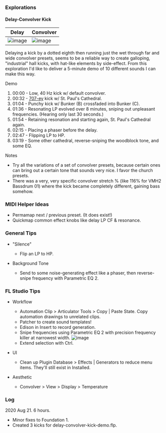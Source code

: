 

### Explorations

#### Delay-Convolver Kick

| Delay | Convolver |
| --- | --- |
| ![image](https://user-images.githubusercontent.com/50495866/90861942-a6030900-e35a-11ea-958c-b9ddcc41de3a.png) | ![image](https://user-images.githubusercontent.com/50495866/90862164-02662880-e35b-11ea-9262-25298b049e24.png) |

Delaying a kick by a dotted eighth then running just the wet through far and wide convolver presets, seems to be a reliable way to create galloping, "industrial" hall kicks, with hat-like elements by side-effect. From this exploration I'd like to deliver a 5-minute demo of 10 different sounds I can make this way.

Demo
1. 00:00 - Low, 40 Hz kick w/ default convolver.
1. 00:32 - [707-ey](https://www.youtube.com/watch?v=zSDCXzcO5qM) kick w/ St. Paul's Cathedral.
1. 01:04 - Punchy kick w/ Bunker (B) crossfaded into Bunker (C).
1. 01:36 - Resonating LP evolved over 8 minutes, sniping out unpleasant frequencies. (Hearing only last 30 seconds.)
1. 01:54 - Retaining resonation and starting again, St. Paul's Cathedral again.
1. 02:15 - Placing a phaser before the delay.
1. 02:47 - Flipping LP to HP.
1. 03:19 - Some other cathedral, reverse-sniping the woodblock tone, and some EQ.

Notes
- Try all the variations of a set of convolver presets, because certain ones can bring out a certain tone that sounds very nice. I favor the church presets.
- There was a very, very specific convolver stretch % (like 116% for VMH2 Bassdrum 01) where the kick became completely different, gaining bass somehow.

### MIDI Helper Ideas

- Permamap next / previous preset. (It does exist!)
- Quickmap common effect knobs like delay LP CF & resonance.

### General Tips

- "Silence"

    - Flip an LP to HP.
    
- Background Tone

    - Send to some noise-generating effect like a phaser, then reverse-snipe frequency with Parametric EQ 2.

### FL Studio Tips

- Workflow

    - Automation Clip > Articulator Tools > Copy | Paste State. Copy automation drawings to unrelated clips.
    - Patcher to create sound templates!
    - Edison in Insert to record generation.
    - Snipe frequencies using Parametric EQ 2 with precision frequency killer at narrowest width.
      ![image](https://user-images.githubusercontent.com/50495866/90955069-3703de00-e448-11ea-94c5-388587555ba9.png)
    - Extend selection with Ctrl.

- UI

    - Clean up Plugin Database > Effects | Generators to reduce menu items. They'll still exist in Installed.

- Aesthetic

    - Convolver > View > Display > Temperature

### Log

2020 Aug 21. 6 hours.
- Minor fixes to Foundation 1.
- Created 3 kicks for delay-convolver-kick-demo.flp.
